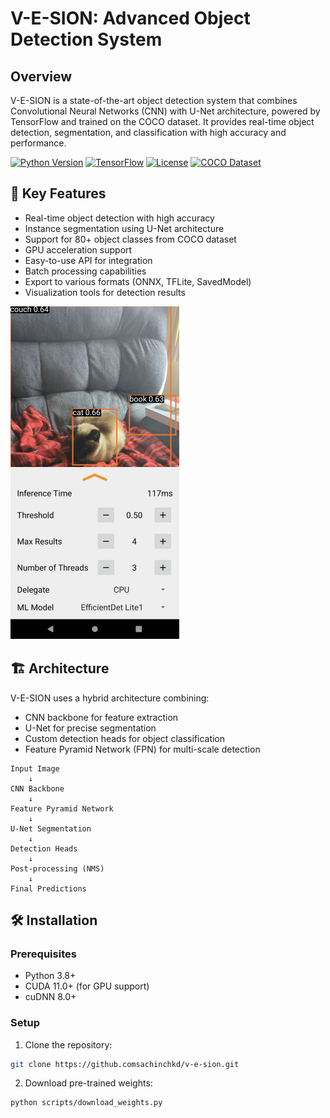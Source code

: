 # V-E-SION: Advanced Object Detection System



## Overview

V-E-SION is a state-of-the-art object detection system that combines Convolutional Neural Networks (CNN) with U-Net architecture, powered by TensorFlow and trained on the COCO dataset. It provides real-time object detection, segmentation, and classification with high accuracy and performance.

[![Python Version](https://img.shields.io/badge/python-3.8%2B-blue.svg)](https://www.python.org/downloads/)
[![TensorFlow](https://img.shields.io/badge/TensorFlow-2.9%2B-orange.svg)](https://tensorflow.org/)
[![License](https://img.shields.io/badge/license-MIT-green.svg)](LICENSE)
[![COCO Dataset](https://img.shields.io/badge/dataset-COCO-blue.svg)](https://cocodataset.org/)

## 🌟 Key Features

- Real-time object detection with high accuracy
- Instance segmentation using U-Net architecture
- Support for 80+ object classes from COCO dataset
- GPU acceleration support
- Easy-to-use API for integration
- Batch processing capabilities
- Export to various formats (ONNX, TFLite, SavedModel)
- Visualization tools for detection results

![Screenshot](screenshot1.png)

## 🏗️ Architecture

V-E-SION uses a hybrid architecture combining:
- CNN backbone for feature extraction
- U-Net for precise segmentation
- Custom detection heads for object classification
- Feature Pyramid Network (FPN) for multi-scale detection

```
Input Image
    ↓
CNN Backbone 
    ↓
Feature Pyramid Network
    ↓
U-Net Segmentation
    ↓
Detection Heads
    ↓
Post-processing (NMS)
    ↓
Final Predictions
```

## 🛠️ Installation

### Prerequisites
- Python 3.8+
- CUDA 11.0+ (for GPU support)
- cuDNN 8.0+

### Setup

1. Clone the repository:
```bash
git clone https://github.comsachinchkd/v-e-sion.git

```
2. Download pre-trained weights:
```bash
python scripts/download_weights.py
```

